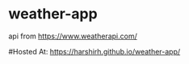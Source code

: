 # weather-app
api from https://www.weatherapi.com/

#Hosted At: https://harshirh.github.io/weather-app/
